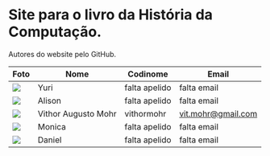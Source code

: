 
# Site para o livro da História da Computação.

Autores do website pelo GitHub.

| Foto | Nome | Codinome | Email |
| ------ | ---- | -------- | ----- |
| ![](https://i.imgur.com/vPAIs0A.jpg?width=400)  | Yuri | falta apelido | falta email
| ![](https://i.imgur.com/cmOzji6.jpg?width=400)  | Alison | falta apelido | falta email
| ![](https://i.imgur.com/8iWHdZP.png?width=400)  | Vithor Augusto Mohr | vithormohr | vit.mohr@gmail.com
| ![](https://i.imgur.com/X3zlxSS.jpg?width=400)  | Monica | falta apelido | falta email
| ![](https://i.imgur.com/H7GEyhm.jpg?width=400)  | Daniel| falta apelido | falta email
